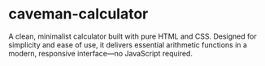# caveman-calculator
A clean, minimalist calculator built with pure HTML and CSS. Designed for simplicity and ease of use, it delivers essential arithmetic functions in a modern, responsive interface—no JavaScript required.
